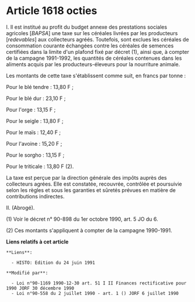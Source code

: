 # Article 1618 octies

I. Il est institué au profit du budget annexe des prestations sociales agricoles [*BAPSA*] une taxe sur les céréales livrées
par les producteurs [*redevables*] aux collecteurs agréés. Toutefois, sont exclues les céréales de consommation courante
échangées contre les céréales de semences certifiées dans la limite d'un plafond fixé par décret (1), ainsi que, à compter de
la campagne 1991-1992, les quantités de céréales contenues dans les aliments acquis par les producteurs-éleveurs pour la
nourriture animale.

Les montants de cette taxe s'établissent comme suit, en francs par tonne :

Pour le blé tendre : 13,80 F ;

Pour le blé dur : 23,10 F ;

Pour l'orge : 13,15 F ;

Pour le seigle : 13,80 F ;

Pour le maïs : 12,40 F ;

Pour l'avoine : 15,20 F ;

Pour le sorgho : 13,15 F ;

Pour le triticale : 13,80 F (2).

La taxe est perçue par la direction générale des impôts auprès des collecteurs agrées. Elle est constatée, recouvrée,
contrôlée et poursuivie selon les règles et sous les garanties et sûretés prévues en matière de contributions indirectes.

II. (Abrogé).

(1) Voir le décret n° 90-898 du 1er octobre 1990, art. 5 JO du 6.

(2) Ces montants s'appliquent à compter de la campagne 1990-1991.

**Liens relatifs à cet article**

	**Liens**:

	  - HISTO: Edition du 24 juin 1991

	**Modifié par**:

	  - Loi n°90-1169 1990-12-30 art. 51 I II Finances rectificative pour 1990 JORF 30 décembre 1990
	  - Loi n°90-558 du 2 juillet 1990 - art. 1 () JORF 6 juillet 1990
